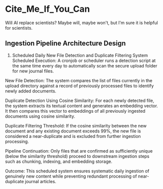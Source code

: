# Cite_Me_If_You_Can
 Will AI replace scientists?
 Maybe will, maybe won't, but I'm sure it is helpful for scientists.

 ## Ingestion Pipeline Architecture Design
 1. Scheduled Daily New File Detection and Duplicate Filtering System
 Scheduled Execution:
 A cronjob or scheduler runs a detection script at the same time every day to automatically scan the secure upload folder for new journal files.
 
 New File Detection:
 The system compares the list of files currently in the upload directory against a record of previously processed files to identify newly added documents.
 
 Duplicate Detection Using Cosine Similarity:
 For each newly detected file, the system extracts its textual content and generates an embedding vector. It then compares this vector to embeddings of all previously ingested documents using cosine similarity.
 
 Duplicate Filtering Threshold:
 If the cosine similarity between the new document and any existing document exceeds 99%, the new file is considered a near-duplicate and is excluded from further ingestion processing.
 
 Pipeline Continuation:
 Only files that are confirmed as sufficiently unique (below the similarity threshold) proceed to downstream ingestion steps such as chunking, indexing, and embedding storage.
 
 Outcome:
 This scheduled system ensures systematic daily ingestion of genuinely new content while preventing redundant processing of near-duplicate journal articles.
